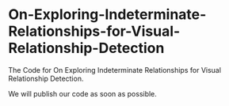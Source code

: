 # On-Exploring-Indeterminate-Relationships-for-Visual-Relationship-Detection

The Code for On Exploring Indeterminate Relationships for Visual Relationship Detection.

We will publish our code as soon as possible.
